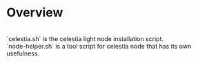 # Overview
<br/>
`celestia.sh` is the celestia light node installation script.
<br/>
`node-helper.sh` is a tool script for celestia node that has its own usefulness.

